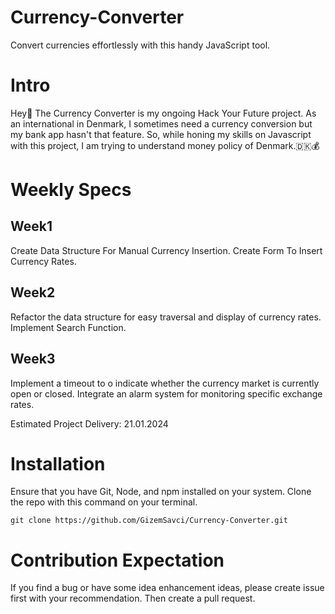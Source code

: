 # Currency-Converter
Convert currencies effortlessly with this handy JavaScript tool.

# Intro
Hey👋 The Currency Converter is my ongoing Hack Your Future project. As an international in Denmark, I sometimes need a currency conversion but my bank app hasn't that feature. So, while honing my skills on Javascript with this project, I am trying to understand money policy of Denmark.🇩🇰💰

# Weekly Specs
## Week1
Create Data Structure For Manual Currency Insertion.
Create Form To Insert Currency Rates.

## Week2
Refactor the data structure for easy traversal and display of currency rates.
Implement Search Function.

## Week3
Implement a timeout to o indicate whether the currency market is currently open or closed.
Integrate an alarm system for monitoring specific exchange rates.  

Estimated Project Delivery: 21.01.2024

# Installation
Ensure that you have Git, Node, and npm installed on your system. Clone the repo with this command on your terminal.
```
git clone https://github.com/GizemSavci/Currency-Converter.git
```

# Contribution Expectation
If you find a bug or have some idea enhancement ideas, please create issue first with your recommendation. Then create a pull request.

